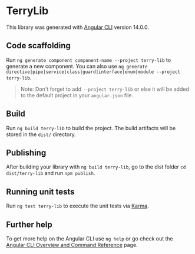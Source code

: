 # TerryLib

This library was generated with [Angular CLI](https://github.com/angular/angular-cli) version 14.0.0.

## Code scaffolding

Run `ng generate component component-name --project terry-lib` to generate a new component. You can also use `ng generate directive|pipe|service|class|guard|interface|enum|module --project terry-lib`.
> Note: Don't forget to add `--project terry-lib` or else it will be added to the default project in your `angular.json` file. 

## Build

Run `ng build terry-lib` to build the project. The build artifacts will be stored in the `dist/` directory.

## Publishing

After building your library with `ng build terry-lib`, go to the dist folder `cd dist/terry-lib` and run `npm publish`.

## Running unit tests

Run `ng test terry-lib` to execute the unit tests via [Karma](https://karma-runner.github.io).

## Further help

To get more help on the Angular CLI use `ng help` or go check out the [Angular CLI Overview and Command Reference](https://angular.io/cli) page.
